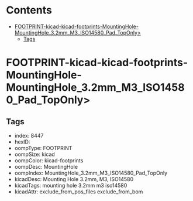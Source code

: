 



Contents
========

* [FOOTPRINT-kicad-kicad-footprints-MountingHole-MountingHole_3.2mm_M3_ISO14580_Pad_TopOnly>](#footprint-kicad-kicad-footprints-mountinghole-mountinghole_32mm_m3_iso14580_pad_toponly)
	* [Tags](#tags)

# FOOTPRINT-kicad-kicad-footprints-MountingHole-MountingHole_3.2mm_M3_ISO14580_Pad_TopOnly>

## Tags

- index: 8447
- hexID: 
- oompType: FOOTPRINT
- oompSize: kicad
- oompColor: kicad-footprints
- oompDesc: MountingHole
- oompIndex: MountingHole_3.2mm_M3_ISO14580_Pad_TopOnly
- kicadDesc: Mounting Hole 3.2mm, M3, ISO14580
- kicadTags: mounting hole 3.2mm m3 iso14580
- kicadAttr: exclude_from_pos_files exclude_from_bom

